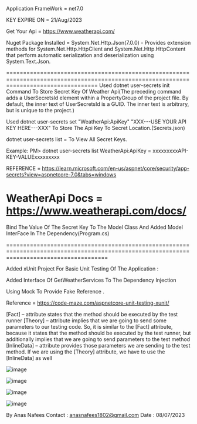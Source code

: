 Application FrameWork = net7.0

KEY EXPIRE ON =  21/Aug/2023

Get Your Api = https://www.weatherapi.com/


Nuget Package Installed = 
System.Net.Http.Json(7.0.0) - Provides extension methods for System.Net.Http.HttpClient and 
System.Net.Http.HttpContent that perform automatic serialization and deserialization using System.Text.Json.

=======================================================================================================================================
Used dotnet user-secrets init Command To Store Secret Key Of Weather Api(The preceding command adds a UserSecretsId element within a PropertyGroup of the project file. By default, the inner text of UserSecretsId is a GUID. The inner text is arbitrary, but is unique to the project.)

Used  dotnet user-secrets set "WeatherApi:ApiKey" "XXX---USE YOUR API KEY HERE---XXX" To Store The Api Key To Secret Location.(Secrets.json)

dotnet user-secrets list = To View All Secret Keys.

Example:
        PM> dotnet user-secrets list
        WeatherApi:ApiKey = xxxxxxxxxAPI-KEY-VALUExxxxxxxxx

REFERENCE = https://learn.microsoft.com/en-us/aspnet/core/security/app-secrets?view=aspnetcore-7.0&tabs=windows

WeatherApi Docs = https://www.weatherapi.com/docs/
=========================================================================================================================================

Bind The Value Of The Secret Key To The Model Class And Added Model InterFace In The Dependency(Program.cs)

==========================================================================================================================================

Added xUnit Project For Basic Unit Testing Of The Application :

Added Interface Of GetWeatherServices To The Dependency Injection

Using Mock To Provide Fake Reference .

Reference = https://code-maze.com/aspnetcore-unit-testing-xunit/

[Fact] – attribute states that the method should be executed by the test runner
[Theory] – attribute implies that we are going to send some parameters to our testing code. So, it is similar to the [Fact] attribute, because it states that the method should be executed by the test runner, but additionally implies that we are going to send parameters to the test method
[InlineData] – attribute provides those parameters we are sending to the test method. If we are using the [Theory] attribute, we have to use the [InlineData] as well

![image](https://github.com/Anasnafees/WeatherApi_Core/assets/75159560/0dd70103-0e89-48b3-88a1-c9a686381a8a)

![image](https://github.com/Anasnafees/WeatherApi_Core/assets/75159560/88c94416-1433-4af9-9cc7-24c35df2981c)

![image](https://github.com/Anasnafees/WeatherApi_Core/assets/75159560/8b2ee6bd-d1c3-43f2-a3d3-2f020128ce12)

![image](https://github.com/Anasnafees/WeatherApi_Core/assets/75159560/b9a7f1a1-378c-493e-ada0-60cd611702c1)





By Anas Nafees
Contact : anasnafees1802@gmail.com
Date : 08/07/2023
